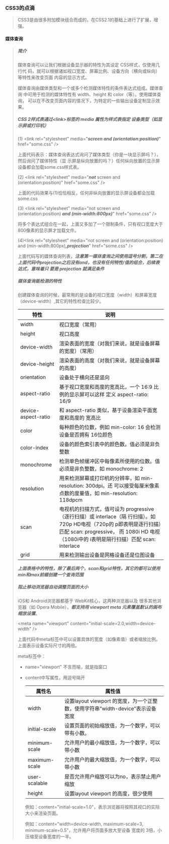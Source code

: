 ### CSS3的点滴

> CSS3是由很多附加模块组合而成的，在CSS2.1的基础上进行了扩展，增强。

#### 媒体查询

> ##### 简介
>
> 媒体查询可以让我们根据设备显示器的特性为其设定 CSS样式，仅使用几行代 码，就可以根据诸如视口宽度、屏幕比例、设备方向（横向或纵向）等特性来改变页面 内容的显示方式。
>
> 媒体查询由媒体类型和一个或多个检测媒体特性的条件表达式组成。媒体查询 中可用于检测的媒体特性有 width、height 和 color（等）。使用媒体查询， 可以在不改变页面内容的情况下，为特定的一些输出设备定制显示效果。 
>
> 
>
> ##### CSS 2样式表通过\<link\>标签的 media 属性为样式表指定 设备类型（如显示屏或打印机）
>
> (1) \<link rel="stylesheet" media="***screen and (orientation:position)***" href="some.css" \/\>
>
> 上面代码表示：媒体查询表达式询问了媒体类型（你是一块显示屏吗？），然后询问了媒体特性（显 示屏是纵向放置的吗？）任何纵向放置的显示屏设备都会加载some.css样式表。
>
> (2) \<link rel="stylesheet" media="***not*** screen and (orientation:position)" href="some.css" \/\>
>
> 上面的代码效果与(1)恰恰相反，任何非纵向放置的显示屏设备都会加载some.css
>
> (3) \<link rel="stylesheet" media="not screen and (orientation:position) ***and (min-width:800px)***" href="some.css" \/\>
>
> 将多个表达式组合在一起，上面又多加了一个限制条件，只有视口宽度大于800像素的显示屏才加载文件。
>
> (4)\<link rel="stylesheet" media="not screen and (orientation:position) and (min-width:800px)***,projection***" href="some.css" \/\>
>
> 上面代码写的媒体查询列表，***注意第一媒体查询之间使用逗号分割，第二在上面代码中projection之后没有and，也没有任何特性/值的组合，后续表达式，意味着只 要是 projection 就满足条件***
>
> 
>
> ##### 媒体查询能检测的特性
>
> 创建媒体查询的时候，最常用的是设备的视口宽度（width）和屏幕宽度（device-width）,其它的特性检查比较少。
>
> | 特性                | 说明                                                         |
> | ------------------- | ------------------------------------------------------------ |
> | width               | 视口宽度（常用）                                             |
> | height              | 视口高度                                                     |
> | device-width        | 渲染表面的宽度（对我们来说，就是设备屏幕的宽度）（常用）     |
> | device-height       | 渲染表面的高度（对我们来说，就是设备屏幕的高度）             |
> | orientation         | 设备处于横向还是竖向                                         |
> | aspect-ratio        | 基于视口宽度和高度的宽高比，一个 16∶9 比例的显示屏可以这样 定义 aspect-ratio: 16/9 |
> | device-aspect-ratio | 和 aspect-ratio 类似，基于设备渲染平面宽度和高度的 宽高比    |
> | color               | 每种颜色的位数，例如 min-color: 16 会检测设备是否拥有 16位颜色 |
> | color-index         | 设备的颜色索引表中的颜色数。值必须是非负整数                 |
> | monochrome          | 检测单色帧缓冲区中每像素所使用的位数。值必须是非负整数，如 monochrome: 2 |
> | resolution          | 用来检测屏幕或打印机的分辨率，如 min-resolution: 300dpi。还 可以接受每厘米像素点数的度量值，如 min-resolution: 118dpcm |
> | scan                | 电视机的扫描方式，值可设为 progressive（逐行扫描）或 interlace（隔 行扫描）。如 720p HD电视（720p的 p即表明是逐行扫描）匹配 scan: progressive， 而 1080i HD 电视（1080i中的 i表明是隔行扫描）匹配 scan: interlace |
> | grid                | 用来检测输出设备是网格设备还是位图设备                       |
>
> ***上面表格中的特性，除了最后两个，scan和grid特性，其它的都可以使用min和max前缀创建一个查询范围***
>
> 
>
> ##### 阻止移动浏览器自动调整页面的大小
>
> iOS和 Android浏览器都基于 WebKit核心，这两种浏览器以及 很多其他浏览器（如 Opera Mobile），***都支持用 viewport meta 元素覆盖默认的画布缩放设置***。
>
> \<meta name="viewport"  content="initial-scale=2.0,width=device-width" /\> 
>
> 上面代码中meta标签中可以设置具体的宽度（如像素值）或者缩放比例。上面表示设备实际尺寸的两倍。
>
> meta标签中：
>
> - name="viewport" 不言而喻，就是指窗口
>
> - content中写属性，用逗号隔开
>
>   | 属性名        | 属性值                                                       |
>   | ------------- | ------------------------------------------------------------ |
>   | width         | 设置layout viewport 的宽度，为一个正整数，使用字符串”width-device”表示设备宽度 |
>   | initial-scale | 设置页面的初始缩放值，为一个数字，可以带有小数。             |
>   | minimum-scale | 允许用户的最小缩放值，为一个数字，可以带小数                 |
>   | maximum-scale | 允许用户的最大缩放值，为一个数字，可以带小数                 |
>   | user-scalable | 是否允许用户缩放可以为no，表示禁止用户缩放                   |
>   | height        | 设置layout viewport 的高度，很少使用                         |
>
>   例如：content="initial-scale=1.0"，表示浏览器将按照其视口的实际大小来渲染页面。
>
>   例如：content="width=device-width, maximum-scale=3, minimum-scale=0.5"，允许用户将页面多放大至设备 宽度的 3倍，小压缩至设备宽度的一半。
>
> 
